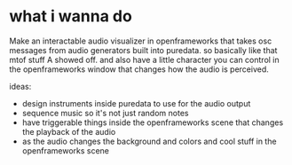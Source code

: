# what i wanna do
Make an interactable audio visualizer in openframeworks that takes osc messages from audio generators built into puredata. 
so basically like that mtof stuff A showed off.
and also have a little character you can control in the openframeworks window that changes how the audio is perceived.

ideas: 
- design instruments inside puredata to use for the audio output
- sequence music so it's not just random notes
- have triggerable things inside the openframeworks scene that changes the playback of the audio
- as the audio changes the background and colors and cool stuff in the openframeworks scene
